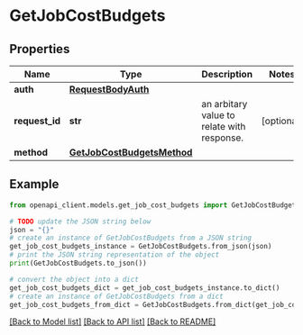 # GetJobCostBudgets


## Properties

Name | Type | Description | Notes
------------ | ------------- | ------------- | -------------
**auth** | [**RequestBodyAuth**](RequestBodyAuth.md) |  | 
**request_id** | **str** | an arbitary value to relate with response. | [optional] 
**method** | [**GetJobCostBudgetsMethod**](GetJobCostBudgetsMethod.md) |  | 

## Example

```python
from openapi_client.models.get_job_cost_budgets import GetJobCostBudgets

# TODO update the JSON string below
json = "{}"
# create an instance of GetJobCostBudgets from a JSON string
get_job_cost_budgets_instance = GetJobCostBudgets.from_json(json)
# print the JSON string representation of the object
print(GetJobCostBudgets.to_json())

# convert the object into a dict
get_job_cost_budgets_dict = get_job_cost_budgets_instance.to_dict()
# create an instance of GetJobCostBudgets from a dict
get_job_cost_budgets_from_dict = GetJobCostBudgets.from_dict(get_job_cost_budgets_dict)
```
[[Back to Model list]](../README.md#documentation-for-models) [[Back to API list]](../README.md#documentation-for-api-endpoints) [[Back to README]](../README.md)


